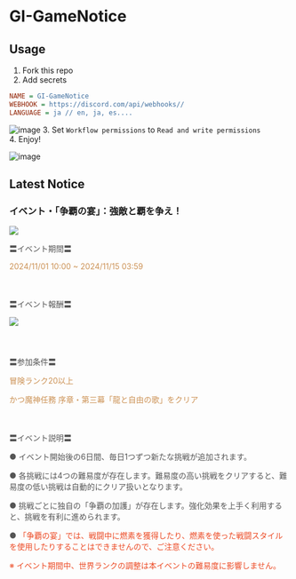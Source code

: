 # GI-GameNotice

## Usage
1. Fork this repo
2. Add secrets
```ini
NAME = GI-GameNotice
WEBHOOK = https://discord.com/api/webhooks//
LANGUAGE = ja // en, ja, es....
```
![image](https://github.com/c2t-r/GI-GameNotice/assets/80561604/63d8a4f2-9ec2-49d7-a637-44d728b2f945)
3. Set `Workflow permissions` to `Read and write permissions`  
4. Enjoy!

![image](https://github.com/c2t-r/GI-GameNotice/assets/80561604/24ec6182-cd99-4969-ab59-1d65c886077a)

## Latest Notice
<start>

### イベント・「争覇の宴」：強敵と覇を争え！
<img src="https://sdk.hoyoverse.com/upload/ann/2024/10/16/148e9b9c718cb59e57d16ad18aaacda8_8346953532657152793.png">
<p style="white-space: pre-wrap;"><span style="color:rgba(85,85,85,1)">〓イベント期間〓</span></p><p style="white-space: pre-wrap;"><t class="t_lc" contenteditable="false"><span style="color:rgba(204,146,85,1)">2024/11/01 10:00</span></t><span style="color:rgba(204,146,85,1)"> ~ </span><t class="t_lc" contenteditable="false"><span style="color:rgba(204,146,85,1)">2024/11/15 03:59</span></t></p><p style="white-space: pre-wrap; min-height: 1.5em;"></p><p style="white-space: pre-wrap;"><span style="color:rgba(85,85,85,1)">〓イベント報酬〓</span></p><p style="white-space: pre-wrap; min-height: 1.5em;"><img src="https://sdk.hoyoverse.com/upload/ann/2024/09/10/623e1882a0271ce6d8f1ec291219c873_2915526169816072684.png" href="" style="border:none;vertical-align:middle;"></p><p style="white-space: pre-wrap; min-height: 1.5em;"></p><p style="white-space: pre-wrap;"><span style="color:rgba(85,85,85,1)">〓参加条件〓</span></p><p style="white-space: pre-wrap;"><span style="color:rgba(204,146,85,1)">冒険ランク20以上</span></p><p style="white-space: pre-wrap;"><span style="color:rgba(204,146,85,1)">かつ魔神任務 序章・第三幕「龍と自由の歌」をクリア</span></p><p style="white-space: pre-wrap; min-height: 1.5em;"></p><p style="white-space: pre-wrap;"><span style="color:rgba(85,85,85,1)">〓イベント説明〓</span></p><p style="white-space: pre-wrap;"><span style="color:rgba(85,85,85,1)">● イベント開始後の6日間、毎日1つずつ新たな挑戦が追加されます。</span></p><p style="white-space: pre-wrap;"><span style="color:rgba(85,85,85,1)">● 各挑戦には4つの難易度が存在します。難易度の高い挑戦をクリアすると、難易度の低い挑戦は自動的にクリア扱いとなります。</span></p><p style="white-space: pre-wrap;"><span style="color:rgba(85,85,85,1)">● 挑戦ごとに独自の「争覇の加護」が存在します。強化効果を上手く利用すると、挑戦を有利に進められます。</span></p><p style="white-space: pre-wrap;"><span style="color:rgba(85,85,85,1)">● </span><span style="color:rgba(236,73,35,1)">「争覇の宴」では、戦闘中に燃素を獲得したり、燃素を使った戦闘スタイルを使用したりすることはできませんので、ご注意ください。</span></p><p style="white-space: pre-wrap;"><span style="color:rgba(236,73,35,1)">※ イベント期間中、世界ランクの調整は本イベントの難易度に影響しません。</span></p>

<end>
